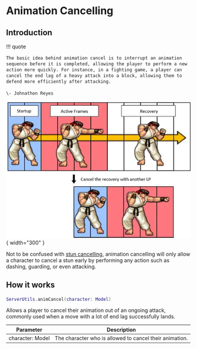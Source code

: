 # Animation Cancelling

## Introduction

!!! quote

    The basic idea behind animation cancel is to interrupt an animation sequence before it is completed, allowing the player to perform a new action more quickly. For instance, in a fighting game, a player can cancel the end lag of a heavy attack into a block, allowing them to defend more efficiently after attacking.
    
    \- Johnathon Reyes

![Animation cancelling example](../../img/anim_cancel.webp){ width="300" }

Not to be confused with [stun cancelling](stun.md#cancel-stun), animation cancelling will only allow a character to cancel a stun early by performing any action such as dashing, guarding, or even attacking.

## How it works
```lua
ServerUtils.animCancel(character: Model)
```

Allows a player to cancel their animation out of an ongoing attack, commonly used when a move with a lot of end lag successfully lands.

| Parameter        | Description                                             |
| ---------------- | ------------------------------------------------------- |
| character: Model | The character who is allowed to cancel their animation. |
